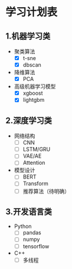 # 学习计划表

## 1.机器学习类

- 聚类算法
  - [x] t-sne
  - [x] dbscan

- 降维算法
  - [x] PCA

- 高级机器学习模型
  - [x] xgboost
  - [x] lightgbm

## 2.深度学习类

- 网络结构
  - [ ] CNN
  - [ ] LSTM/GRU
  - [ ] VAE/AE
  - [ ] Attention

- 模型设计
  - [ ] BERT
  - [ ] Transform
  - [ ] 推荐算法（待明确）

## 3.开发语言类

- Python
  - [ ] pandas
  - [ ] numpy
  - [ ] tensorflow

- C++
  - [ ] 多线程